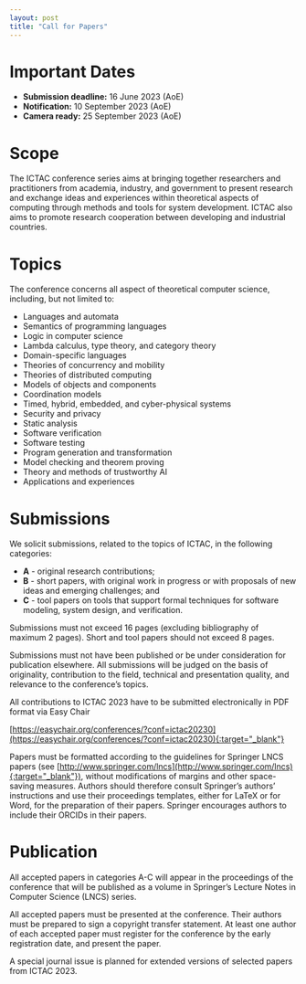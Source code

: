 ```yaml
---
layout: post
title: "Call for Papers"
---
```


# Important Dates

 - __Submission deadline:__ 16 June 2023 (AoE)
 - __Notification:__ 10 September 2023 (AoE)
 - __Camera ready:__  25 September 2023 (AoE) 

# Scope

The ICTAC conference series aims at bringing together researchers and practitioners from academia, industry, and government to present research and exchange ideas and experiences within theoretical aspects of computing through methods and tools for system development. ICTAC also aims to promote research cooperation between developing and industrial countries.

# Topics

  The conference concerns all aspect of theoretical computer science, including, but not limited to:

- Languages and automata
- Semantics of programming languages
- Logic in computer science
- Lambda calculus, type theory, and category theory
- Domain-specific languages
- Theories of concurrency and mobility
- Theories of distributed computing
- Models of objects and components
- Coordination models
- Timed, hybrid, embedded, and cyber-physical systems
- Security and privacy
- Static analysis
- Software verification
- Software testing
- Program generation and transformation
- Model checking and theorem proving
- Theory and methods of trustworthy AI
- Applications and experiences

# Submissions

  We solicit submissions, related to the topics of ICTAC, in the following categories:

  - __A__ - original research contributions;
  - __B__ - short papers, with original work in progress or with proposals of new ideas and emerging challenges; and
  - __C__ - tool papers on tools that support formal techniques for software	modeling, system design, and verification.

  Submissions must not exceed 16 pages (excluding bibliography of maximum 2 pages). Short and tool papers should not exceed 8 pages.

  Submissions must not have been published or be under consideration for
  publication elsewhere. All submissions will be judged on the basis
  of originality, contribution to the field, technical and presentation
  quality, and relevance to the conference’s topics.  

  All contributions to ICTAC 2023 have to be submitted electronically
  in PDF format via Easy Chair

  [https://easychair.org/conferences/?conf=ictac20230](https://easychair.org/conferences/?conf=ictac20230){:target="_blank"}

  Papers must be formatted according to the guidelines for Springer LNCS
  papers (see [http://www.springer.com/lncs](http://www.springer.com/lncs){:target="_blank"}), without modifications of margins
  and other space-saving measures. Authors should therefore consult Springer’s
  authors’ instructions and use their proceedings templates, either for LaTeX
  or for Word, for the preparation of their papers. Springer encourages authors
  to include their ORCIDs in their papers.

# Publication

  All accepted papers in categories A-C will appear in the proceedings of the
  conference that will be published as a volume in Springer’s Lecture Notes in
  Computer Science (LNCS) series.

  All accepted papers must be presented at the conference. Their authors must
  be prepared to sign a copyright transfer statement. At least one author of
  each accepted paper must register for the conference by the early registration
  date, and present the paper.

  A special journal issue is planned for extended versions of selected papers
  from ICTAC 2023.

<!-- 

# Follow Us


# Invited Speakers

# Topics
-->
